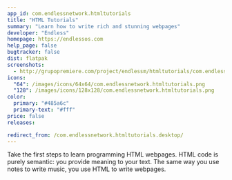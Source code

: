 ```yaml
---
app_id: com.endlessnetwork.htmltutorials
title: "HTML Tutorials"
summary: "Learn how to write rich and stunning webpages"
developer: "Endless"
homepage: https://endlessos.com
help_page: false
bugtracker: false
dist: flatpak
screenshots:
  - http://grupopremiere.com/project/endlessm/htmltutorials/com.endlessm.HtmlTutorials-thumb-1.jpeg
icons:
  "64": /images/icons/64x64/com.endlessnetwork.htmltutorials.png
  "128": /images/icons/128x128/com.endlessnetwork.htmltutorials.png
color:
  primary: "#485a6c"
  primary-text: "#fff"
price: false
releases:

redirect_from: /com.endlessnetwork.htmltutorials.desktop/
---
```


<p>Take the first steps to learn programming HTML webpages. HTML code is purely semantic: you provide meaning to your text. The same way you use notes to write music, you use HTML to write webpages.</p>